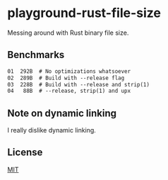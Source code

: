# playground-rust-file-size
Messing around with Rust binary file size.

## Benchmarks
```txt
01  292B  # No optimizations whatsoever
02  289B  # Build with --release flag
03  228B  # Build with --release and strip(1)
04   88B  # --release, strip(1) and upx
```

## Note on dynamic linking
I really dislike dynamic linking.

## License
[MIT](https://tldrlegal.com/license/mit-license)
